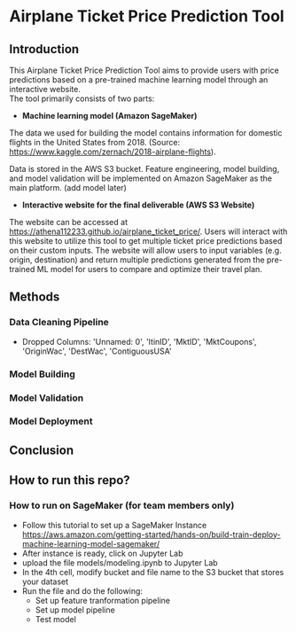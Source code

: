 # Airplane Ticket Price Prediction Tool
## Introduction
This Airplane Ticket Price Prediction Tool aims to provide users with price predictions based on a pre-trained machine learning model through an interactive website.  
The tool primarily consists of two parts:
* **Machine learning model (Amazon SageMaker)**

The data we used for building the model contains information for domestic flights in the United States from 2018. (Source: https://www.kaggle.com/zernach/2018-airplane-flights).

Data is stored in the AWS S3 bucket. Feature engineering, model building, and model validation will be implemented on Amazon SageMaker as the main platform. 
(add model later)
* **Interactive website for the final deliverable (AWS S3 Website)**

The website can be accessed at https://athena112233.github.io/airplane_ticket_price/.
Users will interact with this website to utilize this tool to get multiple  ticket price predictions based on their custom inputs.  The website will allow users to input variables (e.g.  origin, destination) and return multiple predictions generated from the pre-trained ML model for users to compare and optimize their travel plan.
 
## Methods
### Data Cleaning Pipeline
* Dropped Columns: 'Unnamed: 0', 'ItinID', 'MktID', 'MktCoupons', 'OriginWac', 'DestWac', 'ContiguousUSA'
### Model Building
### Model Validation
### Model Deployment
## Conclusion
## How to run this repo?
### How to run on SageMaker (for team members only)
* Follow this tutorial to set up a SageMaker Instance https://aws.amazon.com/getting-started/hands-on/build-train-deploy-machine-learning-model-sagemaker/
* After instance is ready, click on Jupyter Lab
* upload the file models/modeling.ipynb to Jupyter Lab
* In the 4th cell, modify bucket and file name to the S3 bucket that stores your dataset
* Run the file and do the following:
  * Set up feature tranformation pipeline
  * Set up model pipeline
  * Test model 
